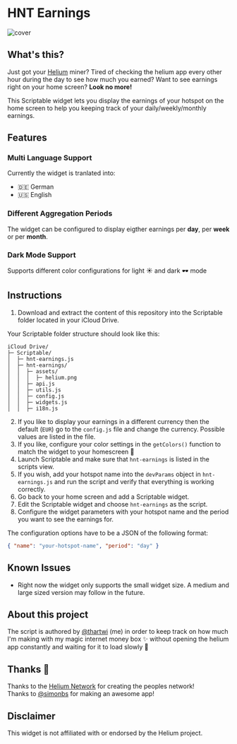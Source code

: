 # HNT Earnings
![cover]()

## What's this?
Just got your [Helium](https://www.helium.com) miner? Tired of checking the helium app every other hour during the day to see how much you earned? Want to see earnings right on your home screen? **Look no more!**

This Scriptable widget lets you display the earnings of your hotspot on the home screen to help you keeping track of your daily/weekly/monthly earnings. 

## Features
### Multi Language Support
Currently the widget is tranlated into:
* 🇩🇪 German
* 🇺🇸 English

### Different Aggregation Periods
The widget can be configured to display eigther earnings per **day**, per **week** or per **month**. 

### Dark Mode Support
Supports different color configurations for light ☀️ and dark 🕶️ mode 

## Instructions
1. Download and extract the content of this repository into the Scriptable folder located in your iCloud Drive.

Your Scriptable folder structure should look like this:

```
iCloud Drive/
├─ Scriptable/
│  ├─ hnt-earnings.js
│  ├─ hnt-earnings/
│  │  ├─ assets/
│  │  │  ├─ helium.png
│  │  ├─ api.js
│  │  ├─ utils.js
│  │  ├─ config.js
│  │  ├─ widgets.js
│  │  ├─ i18n.js
```

2. If you like to display your earnings in a different currency then the default (`EUR`) go to the `config.js` file and change the currency. Possible values are listed in the file.
3. If you like, configure your color settings in the `getColors()` function to match the widget to your homescreen 🎨
4. Launch Scriptable and make sure that `hnt-earnings` is listed in the scripts view.
5. If you wish, add your hotspot name into the `devParams` object in `hnt-earnings.js` and run the script and verify that everything is working correctly.
6. Go back to your home screen and add a Scriptable widget.
7. Edit the Scriptable widget and choose `hnt-earnings` as the script.
8. Configure the widget parameters with your hotspot name and the period you want to see the earnings for. 

The configuration options have to be a JSON of the following format:

```json
{ "name": "your-hotspot-name", "period": "day" }
```

## Known Issues
* Right now the widget only supports the small widget size. A medium and large sized version may follow in the future.

## About this project
The script is authored by [@thartwi](https://twitter.com/thartwi) (me) in order to keep track on how much I'm making with my magic internet money box ✨ without opening the helium app constantly and waiting for it to load slowly 🐌

## Thanks 🙏
Thanks to the [Helium Network](https://www.helium.com) for creating the peoples network!\
Thanks to [@simonbs](https://twitter.com/simonbs) for making an awesome app!

## Disclaimer
This widget is not affiliated with or endorsed by the Helium project.
